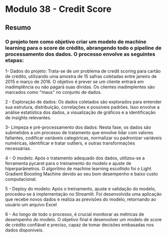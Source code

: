 # Modulo 38 - Credit Score

## Resumo

### O projeto tem como objetivo criar um modelo de machine learning para o score de crédito, abrangendo todo o pipeline de processamento dos dados. O processo envolve as seguintes etapas:
  1- Dados do projeto: Trata-se de um problema de credit scoring para cartão de crédito, utilizando uma amostra de 15 safras coletadas entre janeiro de 2015 e março de 2016. O objetivo é 
    prever se um cliente entrará em inadimplência ou não pagará suas dívidas. Os clientes inadimplentes são marcados como "maus" no conjunto de dados.

  2 - Exploração de dados: Os dados coletados são explorados para entender sua estrutura, distribuição, correlações e possíveis padrões. Isso envolve a análise estatística dos dados, a visualização de gráficos e a identificação de insights relevantes.

  3- Limpeza e pré-processamento dos dados: Nesta fase, os dados são submetidos a um processo de tratamento que envolve lidar com valores faltantes, codificar variáveis categóricas, normalizar ou padronizar variáveis numéricas, identificar e tratar outliers, e outras transformações necessárias.

  4 - O modelo: Após o tratamento adequado dos dados, utilizou-se a ferramenta pycaret para o treinamento do modelo e ajuste de hiperparâmetros. O algoritmo de machine learning escolhido foi o Light Gradient Boosting Machine devido ao seu bom desempenho e baixo custo computacional.

  5 - Deploy do modelo: Após o treinamento, ajuste e validação do modelo, procedeu-se à implementação no Streamlit. Foi desenvolvida uma aplicação que recebe novos dados e realiza as previsões do modelo, retornando ao usuário um arquivo Excel

  6 - Ao longo de todo o processo, é crucial monitorar as métricas de desempenho do modelo. O objetivo final é desenvolver um modelo de score de crédito confiável e preciso, capaz de tomar decisões embasadas nos dados disponíveis.
